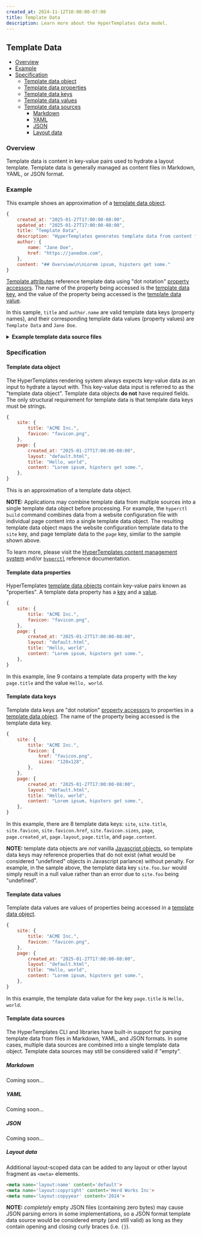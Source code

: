 ```yaml
---
created_at: 2024-11-12T10:00:00-07:00
title: Template Data
description: Learn more about the HyperTemplates data model.
---
```


## Template Data

* [Overview](#overview)
* [Example](#example)
* [Specification](#specification)
  * [Template data object](#template-data-object)
  * [Template data properties](#template-data-properties)
  * [Template data keys](#template-data-keys)
  * [Template data values](#template-data-values)
  * [Template data sources](#template-data-sources)
    * [Markdown](#markdown)
    * [YAML](#yaml)
    * [JSON](#json)
    * [Layout data](#layout-data)

### Overview

Template data is content in key-value pairs used to hydrate a layout template.
Template data is generally managed as content files in Markdown, YAML, or JSON format.

### Example

This example shows an approximation of a [template data object](#template-data-object).

```javascript
{
    created_at: "2025-01-27T17:00:00-08:00",
    updated_at: "2025-01-27T17:00:00-08:00",
    title: "Template Data",
    description: "HyperTemplates generates template data from content files",
    author: {
        name: "Jane Doe",
        href: "https://janedoe.com",
    },
    content: "## Overview\n\nLorem ipsum, hipsters get some."
}
```

[Template attributes] reference template data using "dot notation" [property accessors]. The name of the property being accessed is the [template data key](#template-data-keys), and the value of the property being accessed is the [template data value](#template-data-values).

In this sample, `title` and `author.name` are valid template data keys (property names), and their corresponding template data values (property values) are `Template Data` and `Jane Doe`.

<details><summary><strong>Example template data source files</strong></summary>

The example template data provided above could be managed via any one of the following source files in Markdown, YAML, or JSON format.
The following example content files will generate identical template data.

<code-snippet ht-element filename='index.md'>

```markdown
---
created_at: 2025-01-27T17:00:00-08:00
updated_at: 2025-01-27T17:00:00-08:00
title: Template Data
description: HyperTemplates generates template data from content files
author:
    name: Jane Doe
    href: https://janedoe.com
---

## Overview

Lorem ipsum, hipsters get some.
```

</code-snippet>

<code-snippet ht-element filename='index.yaml'>

```yaml
created_at: "2025-01-27T17:00:00-08:00"
updated_at: "2025-01-27T17:00:00-08:00"
title: Template Data
description: HyperTemplates generates template data from content files
author:
    name: Jane Doe
    href: https://janedoe.com
content: |
    ## Overview

    Lorem ipsum, hipsters get some.
```

</code-snippet>

<code-snippet ht-element filename='index.json'>

```json
{
    "created_at": "2025-01-27T17:00:00-08:00",
    "updated_at": "2025-01-27T17:00:00-08:00",
    "title": "Template Data",
    "description": "HyperTemplates generates template data from content files",
    "author": {
        "name": "Jane Doe",
        "href": "https://janedoe.com"
    },
    "content": "## Overview\n\nLorem ipsum, hipsters get some."
}
```

</code-snippet>

</details>

### Specification

#### Template data object

The HyperTemplates rendering system always expects key-value data as an input to hydrate a layout with.
This key-value data input is referred to as the "template data object".
Template data objects **do not** have required fields.
The only structural requirement for template data is that template data keys must be strings.

```javascript
{
    site: {
        title: "ACME Inc.",
        favicon: "favicon.png",
    },
    page: {
        created_at: "2025-01-27T17:00:00-08:00",
        layout: "default.html",
        title: "Hello, world",
        content: "Lorem ipsum, hipsters get some.",
    },
}
```

This is an approximation of a template data object.

<doc-quote ht-element notice>

**NOTE:** Applications may combine template data from multiple sources into a single template data object before processing.
For example, the `hyperctl build` command combines data from a website configuration file with individual page content into a single template data object.
The resulting template data object maps the website configuration template data to the `site` key, and page template data to the `page` key, similar to the sample shown above.

To learn more, please visit the [HyperTemplates content management system] and/or [`hyperctl`] reference documentation.

</doc-quote>

#### Template data properties

HyperTemplates [template data objects](#template-data-objects) contain key-value pairs known as "properties".
A template data property has a [key](#template-data-keys) and a [value](#template-data-values).

<code-snippet ht-element filename='' highlight='9' with-line-numbers>

```javascript
{
    site: {
        title: "ACME Inc.",
        favicon: "favicon.png",
    },
    page: {
        created_at: "2025-01-27T17:00:00-08:00",
        layout: "default.html",
        title: "Hello, world",
        content: "Lorem ipsum, hipsters get some.",
    },
}
```

</code-snippet>

In this example, line 9 contains a template data property with the key `page.title` and the value `Hello, world`.

#### Template data keys

Template data keys are "dot notation" [property accessors] to properties in a [template data object](#template-data-object). The name of the property being accessed is the template data key.

```javascript
{
    site: {
        title: "ACME Inc.",
        favicon: {
            href: "favicon.png",
            sizes: "128x128",
        },
    },
    page: {
        created_at: "2025-01-27T17:00:00-08:00",
        layout: "default.html",
        title: "Hello, world",
        content: "Lorem ipsum, hipsters get some.",
    },
}
```

In this example, there are 8 template data keys: `site`, `site.title`, `site.favicon`, `site.favicon.href`, `site.favicon.sizes`, `page`, `page.created_at`, `page.layout`, `page.title`, and `page.content`.

<doc-quote ht-element notice>

**NOTE:** template data objects are _not_ vanilla [Javascript objects], so template data keys may reference properties that do not exist (what would be considered "undefined" objects in Javascript parlance) without penalty.
For example, in the sample above, the template data key `site.foo.bar` would simply result in a null value rather than an error due to `site.foo` being "undefined".

</doc-quote>

#### Template data values

Template data values are values of properties being accessed in a [template data object](#template-data-object).

```javascript
{
    site: {
        title: "ACME Inc.",
        favicon: "favicon.png",
    },
    page: {
        created_at: "2025-01-27T17:00:00-08:00",
        layout: "default.html",
        title: "Hello, world",
        content: "Lorem ipsum, hipsters get some.",
    },
}
```

In this example, the template data value for the key `page.title` is `Hello, world`.

#### Template data sources

The HyperTemplates CLI and libraries have built-in support for parsing template data from files in Markdown, YAML, and JSON formats.
In some cases, multiple data sources are combined into a single template data object. 
Template data sources may still be considered valid if "empty".

##### Markdown

Coming soon...

##### YAML

Coming soon...

##### JSON

Coming soon...

##### Layout data

Additional layout-scoped data can be added to any layout or other layout fragment as `<meta>` elements.

<!-- Layout data is useful for providing fallback values for template slots in strict mode. -->

```html
<meta name='layout:name' content='default'>
<meta name='layout:copyright' content='Herd Works Inc'>
<meta name='layout:copyyear' content='2024'>
```

<doc-quote ht-element notice>

**NOTE:** _completely_ empty JSON files (containing zero bytes) may cause JSON parsing errors in some implementations, so a JSON format template data source would be considered empty (and still valid) as long as they contain opening and closing curly braces (i.e. `{}`).

</doc-quote>


<!-- Links -->
[Javascript object]: https://developer.mozilla.org/en-US/docs/Web/JavaScript/Reference/Global_Objects/Object
[Javascript objects]: https://developer.mozilla.org/en-US/docs/Web/JavaScript/Reference/Global_Objects/Object
[HyperTemplates content management system]: /docs/reference/cms/
[`hyperctl`]: /docs/reference/cli/
[Template attributes]: /docs/reference/core/attributes/
[property accessors]: https://developer.mozilla.org/en-US/docs/Web/JavaScript/Reference/Operators/Property_accessors